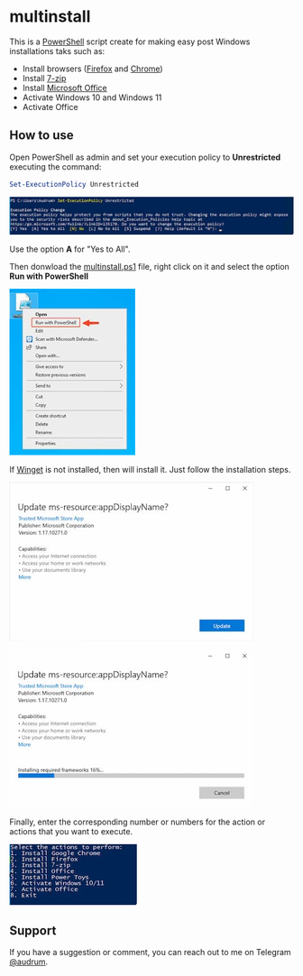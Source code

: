# multinstall

This is a [PowerShell](https://docs.microsoft.com/en-us/powershell) script create for making easy post Windows installations taks such as:

* Install browsers ([Firefox](https://www.mozilla.org/en-US/firefox/new/) and [Chrome](https://www.google.com/chrome/index.html))
* Install [7-zip](https://www.7-zip.org)
* Install [Microsoft Office](https://www.office.com)
* Activate Windows 10 and Windows 11
* Activate Office

## How to use

Open PowerShell as admin and set your execution policy to **Unrestricted** executing the command:

```PowerShell
Set-ExecutionPolicy Unrestricted
```

![Execution policy unrestricted](/Assets/SCR-20220620-2z9.jpg)

Use the option **A** for "Yes to All".

Then donwload the [multinstall.ps1]() file, right click on it and select the option **Run with PowerShell**

![Run with PowerShell](/Assets/SCR-20220620-2uy-2.jpg)

If [Winget](https://github.com/microsoft/winget-cli) is not installed, then will install it. Just follow the installation steps.

![Update AppInstaller](/Assets/SCR-20220620-46a.jpg)

![Updating AppInstaller](/Assets/SCR-20220620-46g.jpg)

Finally, enter the corresponding number or numbers for the action or actions that you want to execute.

![Options](/Assets/SCR-20220620-48u.jpg)

## Support

If you have a suggestion or comment, you can reach out to me on Telegram [@audrum](https://t.me/audrum). 